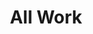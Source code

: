 ---
title: All Work
linktitle: Work
menu: 
  main:
    title: Work
    weight: 50
    identifier: work
---